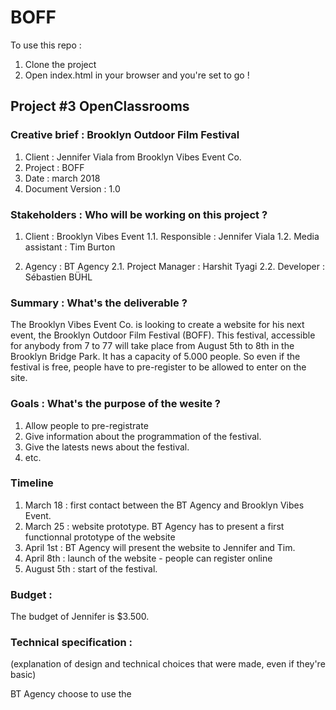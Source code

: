 # BOFF

To use this repo :
1. Clone the project
2. Open index.html in your browser and you're set to go !

## Project #3 OpenClassrooms

### Creative brief : Brooklyn Outdoor Film Festival
1. Client : Jennifer Viala from Brooklyn Vibes Event Co.
2. Project : BOFF
3. Date : march 2018
4. Document Version : 1.0

### Stakeholders :  Who will be working on this project ?
1. Client : Brooklyn Vibes Event
1.1. Responsible : Jennifer Viala
1.2. Media assistant : Tim Burton

2. Agency : BT Agency
2.1. Project Manager : Harshit Tyagi
2.2. Developer : Sébastien BÜHL

### Summary : What's the deliverable ?
The Brooklyn Vibes Event Co. is looking to create a website for his next event, the Brooklyn Outdoor Film Festival (BOFF). This festival, accessible for anybody from 7 to 77 will take place from August 5th to 8th in the Brooklyn Bridge Park. It has a capacity of 5.000 people. So even if the festival is free, people have to pre-register to be allowed to enter on the site.

### Goals : What's the purpose of the wesite ?
1. Allow people to pre-registrate
2. Give information about the programmation of the festival.
3. Give the latests news about the festival.
4. etc.

### Timeline
1. March 18 : first contact between the BT Agency and Brooklyn Vibes Event.
2. March 25 : website prototype. BT Agency has to present a first functionnal prototype of the website
3. April 1st : BT Agency will present the website to Jennifer and Tim.
4. April 8th : launch of the website - people can register online
5. August 5th : start of the festival.

### Budget :
The budget of Jennifer is $3.500. 

### Technical specification :
(explanation of design and technical choices that were made, even if they're basic)

BT Agency choose to use the 


